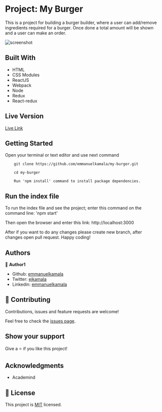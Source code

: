 # Project: My Burger

This is a project for building a burger builder, where a user can add/remove ingredients required for a burger. Once done a total amount will be shown and a user can make an order. 

![screenshot](./public/images/burger.png)

## Built With

- HTML
- CSS Modules
- ReactJS
- Webpack
- Node
- Redux
- React-redux


## Live Version

[Live Link](live.com/)


## Getting Started

Open your terminal or text editor and use next command

        git clone https://github.com/emmanuelkamala/my-burger.git

        cd my-burger

        Run 'npm install' command to install package dependencies.

## Run the index file

To run the index file and see the project; enter this command on the command line:
'npm start'

Then open the browser and enter this link:
http://localhost:3000

After if you want to do any changes please create new branch, after changes open pull request.
Happy coding! 



## Authors


👤 **Author1**

- Github: [emmanuelkamala](https://github.com/emmanuelkamala)
- Twitter: [ejkamala](https://twitter.com/ejkamala)
- Linkedin: [emmanuelkamala](https://linkedin.com/in/emmanuelkamala)

## 🤝 Contributing

Contributions, issues and feature requests are welcome!

Feel free to check the [issues page](issues/).

## Show your support

Give a ⭐️ if you like this project!

## Acknowledgments

- Academind

## 📝 License

This project is [MIT](lic.url) licensed.
